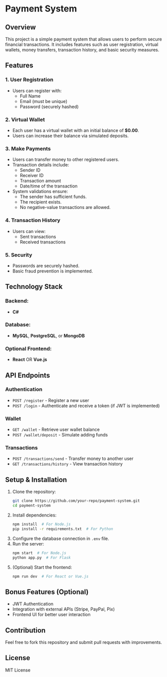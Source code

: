 # Payment System

## Overview
This project is a simple payment system that allows users to perform secure financial transactions. It includes features such as user registration, virtual wallets, money transfers, transaction history, and basic security measures.

## Features
### 1. User Registration
- Users can register with:
  - Full Name
  - Email (must be unique)
  - Password (securely hashed)

### 2. Virtual Wallet
- Each user has a virtual wallet with an initial balance of **$0.00**.
- Users can increase their balance via simulated deposits.

### 3. Make Payments
- Users can transfer money to other registered users.
- Transaction details include:
  - Sender ID
  - Receiver ID
  - Transaction amount
  - Date/time of the transaction
- System validations ensure:
  - The sender has sufficient funds.
  - The recipient exists.
  - No negative-value transactions are allowed.

### 4. Transaction History
- Users can view:
  - Sent transactions
  - Received transactions

### 5. Security
- Passwords are securely hashed.
- Basic fraud prevention is implemented.

## Technology Stack
### Backend:
- **C#** 

### Database:
- **MySQL**, **PostgreSQL**, or **MongoDB**

### Optional Frontend:
- **React** OR **Vue.js**

## API Endpoints
### Authentication
- `POST /register` - Register a new user
- `POST /login` - Authenticate and receive a token (if JWT is implemented)

### Wallet
- `GET /wallet` - Retrieve user wallet balance
- `POST /wallet/deposit` - Simulate adding funds

### Transactions
- `POST /transactions/send` - Transfer money to another user
- `GET /transactions/history` - View transaction history

## Setup & Installation
1. Clone the repository:
   ```sh
   git clone https://github.com/your-repo/payment-system.git
   cd payment-system
   ```
2. Install dependencies:
   ```sh
   npm install  # For Node.js
   pip install -r requirements.txt  # For Python
   ```
3. Configure the database connection in `.env` file.
4. Run the server:
   ```sh
   npm start  # For Node.js
   python app.py  # For Flask
   ```
5. (Optional) Start the frontend:
   ```sh
   npm run dev  # For React or Vue.js
   ```

## Bonus Features (Optional)
- JWT Authentication
- Integration with external APIs (Stripe, PayPal, Pix)
- Frontend UI for better user interaction

## Contribution
Feel free to fork this repository and submit pull requests with improvements.

## License
MIT License

